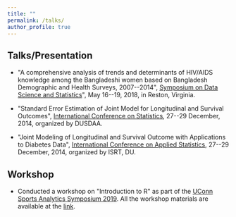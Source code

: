 ```yaml
---
title: ""
permalink: /talks/
author_profile: true
---
```


## Talks/Presentation
* "A comprehensive analysis of trends and determinants of HIV/AIDS knowledge among the Bangladeshi women based on Bangladesh Demographic and Health Surveys, 2007--2014", [Symposium on Data Science and Statistics](https://ww2.amstat.org/meetings/sdss/2018/)", May 16--19, 2018, in Reston, Virginia. 

* "Standard Error Estimation of Joint Model for Longitudinal and Survival Outcomes", [International Conference on Statistics](https://sites.google.com/site/dusdaa10/conference2015/sponsors/youngaward), 27--29 December, 2014, organized by DUSDAA.

* "Joint Modeling of Longitudinal and Survival Outcome with Applications to Diabetes Data", [International Conference on Applied Statistics](http://sites.isrt.ac.bd/icas2014/), 27--29 December, 2014, organized by ISRT, DU.

## Workshop 
* Conducted a workshop on "Introduction to R" as part of the [UConn Sports Analytics Symposium 2019](https://statds.org/events/ucsas2019/). All the workshop materials are available at the [link](https://github.com/mdtuhinsheikh/introR_ucsas2019).
